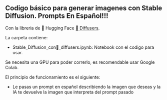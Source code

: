 ## Codigo básico para generar imagenes con Stable Diffusion. Prompts En Español!!!

Con la libreria de 🤗 Hugging Face [🧨 Diffusers](https://github.com/huggingface/diffusers). 

La carpeta contiene:
- Stable_Diffusion_con🧨_diffusers.ipynb: Notebook con el codigo para usar.

Se necesita una GPU para poder correrlo, es recomendable usar Google Colab.

El principio de funcionamiento es el siguiente:
- Le pasas un prompt en español describiendo la imagen que deseas y la IA te devuelve la imagen que interpreta del prompt pasado